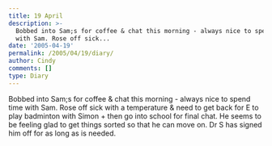 ```yaml
---
title: 19 April
description: >-
  Bobbed into Sam;s for coffee & chat this morning - always nice to spend time
  with Sam. Rose off sick...
date: '2005-04-19'
permalink: /2005/04/19/diary/
author: Cindy
comments: []
type: Diary
---
```


Bobbed into Sam;s for coffee & chat this morning - always nice to spend time with Sam. Rose off sick with a temperature & need to get back for E to play badminton with Simon + then go into school for final chat. He seems to be feeling glad to get things sorted so that he can move on. Dr S has signed him off for as long as is needed.
